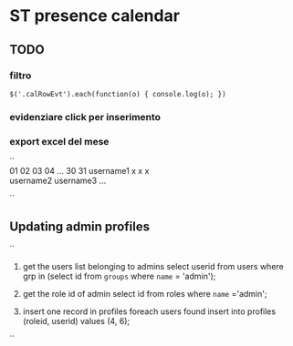 # ST presence calendar 

## TODO

### filtro 
``
	$('.calRowEvt').each(function(o) { console.log(o); })
``
### evidenziare click per inserimento 

### export excel del mese
``         
          01 02 03 04 ... 30 31 
username1  x  x     x  
username2
username3
...

``

## Updating admin profiles

``
1) get the users list belonging to admins
  select userid from users where grp in (select id from `groups` where `name` = 'admin');

2) get the role id of admin
  select id from roles where `name` ='admin';

3) insert one record in profiles foreach users found
  insert into profiles (roleid, userid) values (4, 6);

``


